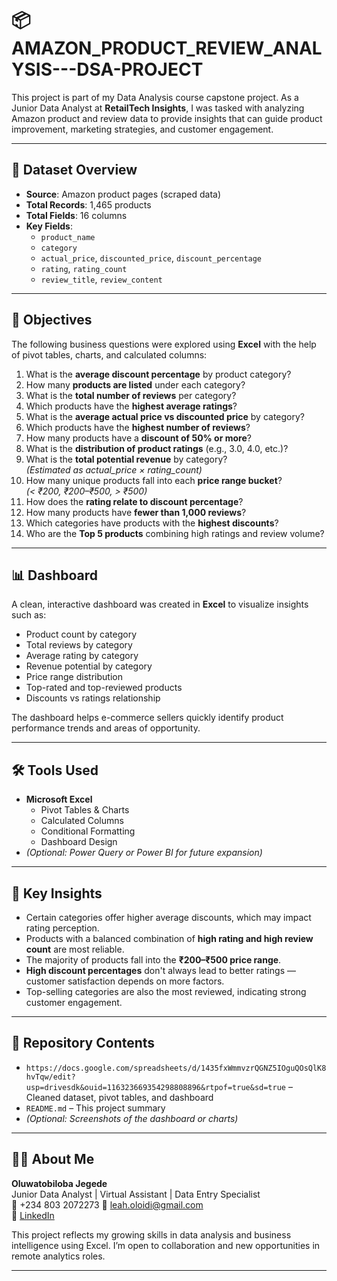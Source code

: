
# 📦 AMAZON_PRODUCT_REVIEW_ANALYSIS---DSA-PROJECT
This project is part of my Data Analysis course capstone project. As a Junior Data Analyst at **RetailTech Insights**, I was tasked with analyzing Amazon product and review data to provide insights that can guide product improvement, marketing strategies, and customer engagement.

---

## 📁 Dataset Overview
- **Source**: Amazon product pages (scraped data)
- **Total Records**: 1,465 products
- **Total Fields**: 16 columns
- **Key Fields**:  
  - `product_name`  
  - `category`  
  - `actual_price`, `discounted_price`, `discount_percentage`  
  - `rating`, `rating_count`  
  - `review_title`, `review_content`

---

## 🎯 Objectives

The following business questions were explored using **Excel** with the help of pivot tables, charts, and calculated columns:

1. What is the **average discount percentage** by product category?
2. How many **products are listed** under each category?
3. What is the **total number of reviews** per category?
4. Which products have the **highest average ratings**?
5. What is the **average actual price vs discounted price** by category?
6. Which products have the **highest number of reviews**?
7. How many products have a **discount of 50% or more**?
8. What is the **distribution of product ratings** (e.g., 3.0, 4.0, etc.)?
9. What is the **total potential revenue** by category?  
   *(Estimated as actual_price × rating_count)*
10. How many unique products fall into each **price range bucket**?  
    *(< ₹200, ₹200–₹500, > ₹500)*
11. How does the **rating relate to discount percentage**?
12. How many products have **fewer than 1,000 reviews**?
13. Which categories have products with the **highest discounts**?
14. Who are the **Top 5 products** combining high ratings and review volume?

---

## 📊 Dashboard

A clean, interactive dashboard was created in **Excel** to visualize insights such as:
- Product count by category  
- Total reviews by category  
- Average rating by category  
- Revenue potential by category  
- Price range distribution  
- Top-rated and top-reviewed products  
- Discounts vs ratings relationship

The dashboard helps e-commerce sellers quickly identify product performance trends and areas of opportunity.

---

## 🛠 Tools Used
- **Microsoft Excel**
  - Pivot Tables & Charts
  - Calculated Columns
  - Conditional Formatting
  - Dashboard Design
- *(Optional: Power Query or Power BI for future expansion)*

---

## 📌 Key Insights
- Certain categories offer higher average discounts, which may impact rating perception.
- Products with a balanced combination of **high rating and high review count** are most reliable.
- The majority of products fall into the **₹200–₹500 price range**.
- **High discount percentages** don't always lead to better ratings — customer satisfaction depends on more factors.
- Top-selling categories are also the most reviewed, indicating strong customer engagement.

---

## 📁 Repository Contents

- `https://docs.google.com/spreadsheets/d/1435fxWmmvzrQGNZ5IOguQOsQlK8hvTqw/edit?usp=drivesdk&ouid=116323669354298808896&rtpof=true&sd=true` – Cleaned dataset, pivot tables, and dashboard
- `README.md` – This project summary
- *(Optional: Screenshots of the dashboard or charts)*

---

## 🙋‍♀️ About Me

**Oluwatobiloba Jegede**  
Junior Data Analyst | Virtual Assistant | Data Entry Specialist  
📍 +234 803 2072273
📧 leah.oloidi@gmail.com  
🔗 [LinkedIn](https://bit.ly/OluwatobilobaJegedeLinkedin)

This project reflects my growing skills in data analysis and business intelligence using Excel. I’m open to collaboration and new opportunities in remote analytics roles.

---
